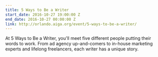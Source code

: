 ```yaml
---
title: 5 Ways to Be a Writer
start_date: 2016-10-27 19:00:00 Z
end_date: 2016-10-27 00:00:00 Z
link: http://orlando.aiga.org/event/5-ways-to-be-a-writer/
---
```


At 5 Ways to Be a Writer, you'll meet five different people putting their words to work. From ad agency up-and-comers to in-house marketing experts and lifelong freelancers, each writer has a unique story.
